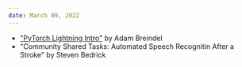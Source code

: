 ```yaml
---
date: March 09, 2022
---
```

* ["PyTorch Lightning Intro"](https://github.com/adbreind/pydata-pdx-pytorchlightning) by Adam Breindel
* "Community Shared Tasks: Automated Speech Recognitin After a Stroke" by Steven Bedrick
